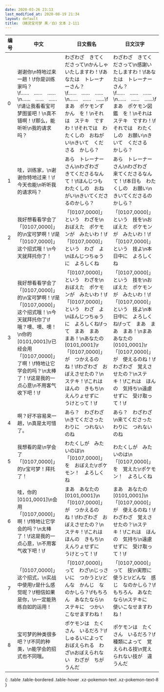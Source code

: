 ```yaml
---
date: 2020-03-26 23:13
last_modified_at: 2020-08-19 21:34
layout: default
title: 《精灵宝可梦 黑／白》文本 2-111
---
```

| 编号 | 中文 | 日文假名 | 日文汉字 |
| ---- | ---- | ---- | --- |
| 0 | 谢谢你\n特地过来一趟！\f你是训练家吗？\f……　……　……\n……　……　……\f请让我看看宝可梦图鉴吧！\n真不错啊！\f那么，能听听\n我的请求吗？ | わざわざ　きてくださって\nかんしゃ　いたしますわ！\fあなたは　トレーナーさん？\f……　……　……\n……　……　……\fまあ　ポケモンずかん　を！\nそれは　ステキ　ですわ！\fそれでは　わたくしの　おねがい\nきいて　くださる　かしら？ | わざわざ　きてくださって\n感謝いたしますわ！\fあなたは　トレーナーさん？\f……　……　……\n……　……　……\fまあ　ポケモン図鑑　を！\nそれは　ステキ　ですわ！\fそれでは　わたくしの　お願い\nきいて　くださる　かしら？ |
| 1 | 哇，训练家，\n谢谢你特地过来！\f今天也能\n听听我的请求吗？ | あら　トレーナーさん\nわざわざ　きてくださるなんて！\fほんじつも　わたくしの　おねがい\nきいてくださるのかしら？ | あら　トレーナーさん\nわざわざ　来てくださるなんて！\f本日も　わたくしの　お願い\nきいてくださるのかしら？ |
| 2 | 我好想看看学会了「[0107,0000]」的\n宝可梦啊！\f是「[0107,0000]」这个招式哦！\n今天就拜托你了！ | 「[0107,0000]」という　わざを\nおぼえた　ポケモンが　みたいわ！\f「[0107,0000]」という　わざ　よ\nほんじつちゅうに　よろしくね | 「[0107,0000]」という　技を\nおぼえた　ポケモンが　みたいわ！\f「[0107,0000]」という　技よ\n本日中に　よろしくね |
| 3 | 我好想看看学会了「[0107,0000]」的\n宝可梦啊！\f是「[0107,0000]」这个招式哦！\n今天就拜托你了\f哦？噢、噢、噢！\n你的[0101,0001]\r已经会用「[0107,0000]」了啊！\f特地让它学会的吗？\n太棒了！\f这是我的一点心意\n不用客气收下吧！\f | 「[0107,0000]」という　わざを\nおぼえた　ポケモンが　みたいわ！\f「[0107,0000]」という　わざ　よ\nほんじつちゅうに　よろしくね\fって　まあ　まあ　まあ！\nあなたの　[0101,0001]\r「[0107,0000]」が　つかえるのね！\fわざわざ　おぼえさせたの？\nステキ！\fこれは　ほんの　きもち\nえんりょせずに　うけとって！\f | 「[0107,0000]」という　技を\nおぼえた　ポケモンが　みたいわ！\f「[0107,0000]」という　技よ\n本日中に　よろしくね\fって　まあ　まあ　まあ！\nまあ　あなたの　[0101,0001]\r「[0107,0000]」が　使えるのね！\fわざわざ　覚えさせたの？\nステキ！\fこれは　ほんの　気持ち\n遠慮せずに　受け取って！\f |
| 4 | 啊？好不容易来一趟，\n真是太可惜了。 | あら？　わざわざ\nきてくださったわりに　つれないのね | あら？　わざわざ\n来てくださったわりに　つれないのね |
| 5 | 我想看的是\n学会了「[0107,0000]」的\r宝可梦！拜托了！ | わたくしが　みたいのは\n「[0107,0000]」を　おぼえた\rポケモン！　よろしくね | わたくしが　みたいのは\n「[0107,0000]」を　覚えた\rポケモン！　よろしくね |
| 6 | 哇，你的[0101,0001]\n会用「[0107,0000]」啊！\f特地让它学会的吗？\n太棒了！\f这是我的一点心意，\n不用客气收下吧！\f | まあ　あなたの　[0101,0001]\n「[0107,0000]」が　つかえるのね！\fわざわざ　おぼえさせたの？\nステキ！\fこれは　ほんの　きもち\nえんりょせずに　うけとって！\f | まあ　あなたの　[0101,0001]\n「[0107,0000]」が　使えるのね！\fわざわざ　覚えさせたの？\nステキ！\fこれは　ほんの　気持ち\n遠慮せずに　受け取って！\f |
| 7 | 「[0107,0000]」这个招式，\n实战中使用\r是什么感觉呢？\f相信如果是你，\n一定能熟练自如的运用！ | 「[0107,0000]」って　わざ\nじっさいに　つかうと\rどんな　かんじ　なのかしら？\fもちろん　あなたなら\nステキに　つかいこなせますわね！ | 「[0107,0000]」って　技\n実際に　使うと\rどんな　感じ　なのかしら？\fもちろん　あなたなら\nステキに　使いこなせますわね！ |
| 8 | 宝可梦的种类很多吧？\f不同的种类，\n能学会的招式也不同哦。 | ポケモンは　たくさん　いるだろ？\fしゅるいによって　おぼえられる　わざ\nおぼえられない　わざが　ちがうんだ | ポケモンは　たくさん　いるだろ？\f種類によって　覚えられる技\n覚えられない技が　違うんだ |
{: .table .table-bordered .table-hover .xz-pokemon-text .xz-pokemon-text-8 }